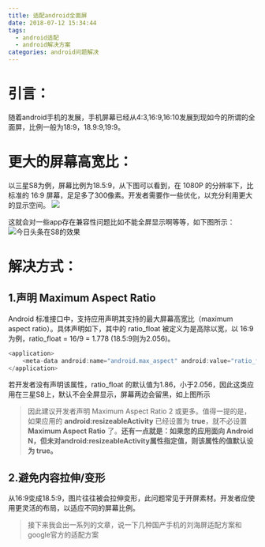 ```yaml
---
title: 适配android全面屏
date: 2018-07-12 15:34:44
tags:
  - android适配
  - android解决方案
categories: android问题解决
---
```

# 引言： #
随着android手机的发展，手机屏幕已经从4:3,16:9,16:10发展到现如今的所谓的全面屏，比例一般为18:9，18.9:9,19:9。
# 更大的屏幕高宽比： #
以三星S8为例，屏幕比例为18.5:9，从下图可以看到，在 1080P 的分辨率下，比标准的 16:9 屏幕，足足多了300像素。开发者需要作一些优化，以充分利用更大的显示空间。
![](/imgs/s8_display.png)

这就会对一些app存在兼容性问题比如不能全屏显示啊等等，如下图所示：
![今日头条在S8的效果](/imgs/今日头条在S8的效果.png)

# 解决方式： #
## 1.声明 Maximum Aspect Ratio ##
Android 标准接口中，支持应用声明其支持的最大屏幕高宽比（maximum aspect ratio）。具体声明如下，其中的 ratio_float 被定义为是高除以宽，以 16:9 为例，ratio_float = 16/9 = 1.778 (18.5:9则为2.056)。

```java
<application>
    <meta-data android:name="android.max_aspect" android:value="ratio_float" />
</application>

```

若开发者没有声明该属性，ratio_float 的默认值为1.86，小于2.056，因此这类应用在三星S8上，默认不会全屏显示，屏幕两边会留黑，如上图所示
> 因此建议开发者声明 Maximum Aspect Ratio 2 或更多。值得一提的是，如果应用的 **android:resizeableActivity** 已经设置为 **true**，就不必设置 **Maximum Aspect Ratio** 了。**还有一点就是：如果您的应用面向 Android N，但未对android:resizeableActivity属性指定值，则该属性的值默认设为 true。**

## 2.避免内容拉伸/变形 ##
从16:9变成18.5:9，图片往往被会拉伸变形，此问题常见于开屏素材。开发者应使用更灵活的布局，以适应不同的屏幕比例。

> 接下来我会出一系列的文章，说一下几种国产手机的刘海屏适配方案和google官方的适配方案


